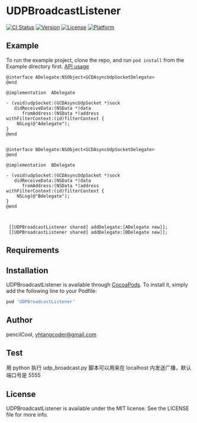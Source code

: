 # UDPBroadcastListener

[![CI Status](https://img.shields.io/travis/pencilCool/UDPBroadcastListener.svg?style=flat)](https://travis-ci.org/pencilCool/UDPBroadcastListener)
[![Version](https://img.shields.io/cocoapods/v/UDPBroadcastListener.svg?style=flat)](https://cocoapods.org/pods/UDPBroadcastListener)
[![License](https://img.shields.io/cocoapods/l/UDPBroadcastListener.svg?style=flat)](https://cocoapods.org/pods/UDPBroadcastListener)
[![Platform](https://img.shields.io/cocoapods/p/UDPBroadcastListener.svg?style=flat)](https://cocoapods.org/pods/UDPBroadcastListener)

## Example

To run the example project, clone the repo, and run `pod install` from the Example directory first.
[API usage](https://github.com/pencilCool/UDPBroadcastListener/blob/main/Example/UDPBroadcastListener/TYHViewController.m)
```
@interface ADelegate:NSObject<GCDAsyncUdpSocketDelegate>
@end

@implementation  ADelegate

- (void)udpSocket:(GCDAsyncUdpSocket *)sock
   didReceiveData:(NSData *)data
      fromAddress:(NSData *)address
withFilterContext:(id)filterContext {
    NSLog(@"Adelegate");
}
@end


@interface BDelegate:NSObject<GCDAsyncUdpSocketDelegate>
@end

@implementation  BDelegate

- (void)udpSocket:(GCDAsyncUdpSocket *)sock
   didReceiveData:(NSData *)data
      fromAddress:(NSData *)address
withFilterContext:(id)filterContext {
    NSLog(@"Bdelegate");
}
@end



 [[UDPBroadcastListener shared] addDelegate:[ADelegate new]];
 [[UDPBroadcastListener shared] addDelegate:[BDelegate new]];
```
## Requirements

## Installation

UDPBroadcastListener is available through [CocoaPods](https://cocoapods.org). To install
it, simply add the following line to your Podfile:

```ruby
pod 'UDPBroadcastListener'
```

## Author

pencilCool, yhtangcoder@gmail.com

## Test

用 python 执行 udp_broadcast.py 脚本可以用来在 localhost 内发送广播，默认端口号是 5555

## License

UDPBroadcastListener is available under the MIT license. See the LICENSE file for more info.
